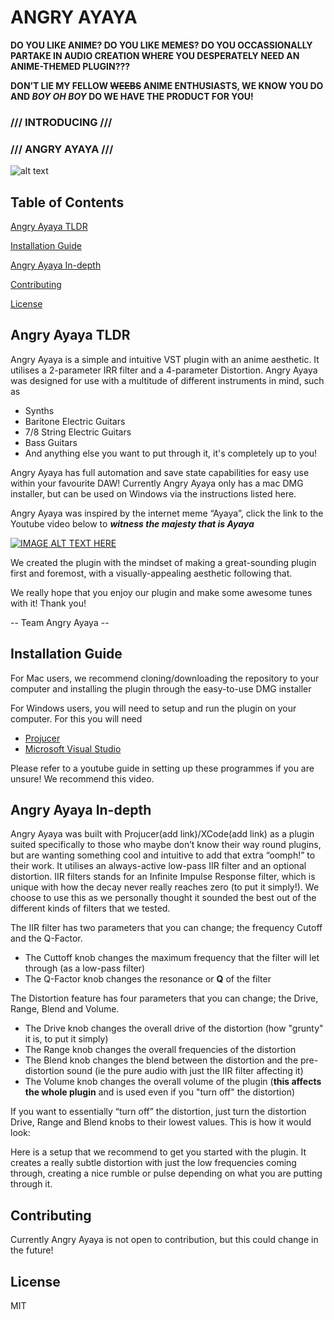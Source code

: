 # ANGRY AYAYA

**DO YOU LIKE ANIME? DO YOU LIKE MEMES? DO YOU OCCASSIONALLY PARTAKE IN AUDIO CREATION WHERE YOU DESPERATELY NEED AN ANIME-THEMED PLUGIN???** 

**DON’T LIE MY FELLOW ~~WEEBS~~ ANIME ENTHUSIASTS, WE KNOW YOU DO AND _BOY OH BOY_ DO WE HAVE THE PRODUCT FOR YOU!**

### /// INTRODUCING ///
### /// ANGRY AYAYA ///

![alt text](https://i.imgur.com/BVEH52G.png "Ayaya")

## Table of Contents  
[Angry Ayaya TLDR](#angryayayatldr)

[Installation Guide](#installation-guide)

[Angry Ayaya In-depth](#angry-ayaya-in-depth)

[Contributing](#contributing)

[License](#license)

<a name="angryayayatldr"/>
<a name="installationguide"/>
<a name="angryayayaindepth"/>

## Angry Ayaya TLDR

Angry Ayaya is a simple and intuitive VST plugin with an anime aesthetic. It utilises a 2-parameter IRR filter and a 4-parameter Distortion. Angry Ayaya was designed for use with a multitude of different instruments in mind, such as
* Synths
* Baritone Electric Guitars
* 7/8 String Electric Guitars
* Bass Guitars
* And anything else you want to put through it, it's completely up to you!

Angry Ayaya has full automation and save state capabilities for easy use within your favourite DAW! Currently Angry Ayaya only has a mac DMG installer, but can be used on Windows via the instructions listed here.

Angry Ayaya was inspired by the internet meme “Ayaya”, click the link to the Youtube video below to **_witness the majesty that is Ayaya_** 

[![IMAGE ALT TEXT HERE](http://img.youtube.com/vi/9wnNW4HyDtg/0.jpg)](http://www.youtube.com/watch?v=9wnNW4HyDtg)

We created the plugin with the mindset of making a great-sounding plugin first and foremost, with a visually-appealing aesthetic following that. 

We really hope that you enjoy our plugin and make some awesome tunes with it!
Thank you!

-- Team Angry Ayaya --

## Installation Guide

For Mac users, we recommend cloning/downloading the repository to your computer and installing the plugin through the easy-to-use DMG installer

For Windows users, you will need to setup and run the plugin on your computer. For this you will need
* [Projucer](https://juce.com/ "https://juce.com/")
* [Microsoft Visual Studio](https://visualstudio.microsoft.com/ "https://visualstudio.microsoft.com/")

Please refer to a youtube guide in setting up these programmes if you are unsure! We recommend this video.

## Angry Ayaya In-depth

Angry Ayaya was built with Projucer(add link)/XCode(add link) as a plugin suited specifically to those who maybe don’t know their way round plugins, but are wanting something cool and intuitive to add that extra “oomph!” to their work. It utilises an always-active low-pass IIR filter and an optional distortion. IIR filters stands for an Infinite Impulse Response filter, which is unique with how the decay never really reaches zero (to put it simply!). We choose to use this as we personally thought it sounded the best out of the different kinds of filters that we tested. 

The IIR filter has two parameters that you can change; the frequency Cutoff and the Q-Factor. 
* The Cuttoff knob changes the maximum frequency that the filter will let through (as a low-pass filter)
* The Q-Factor knob changes the resonance or **Q** of the filter

The Distortion feature has four parameters that you can change; the Drive, Range, Blend and Volume. 
* The Drive knob changes the overall drive of the distortion (how "grunty" it is, to put it simply)
* The Range knob changes the overall frequencies of the distortion
* The Blend knob changes the blend between the distortion and the pre-distortion sound (ie the pure audio with just the IIR filter affecting it)
* The Volume knob changes the overall volume of the plugin (**this affects the whole plugin** and is used even if you "turn off" the distortion)

If you want to essentially “turn off” the distortion, just turn the distortion Drive, Range and Blend knobs to their lowest values. This is how it would look:

Here is a setup that we recommend to get you started with the plugin. It creates a really subtle distortion with just the low frequencies coming through, creating a nice rumble or pulse depending on what you are putting through it.

## Contributing

Currently Angry Ayaya is not open to contribution, but this could change in the future!

## License

MIT
